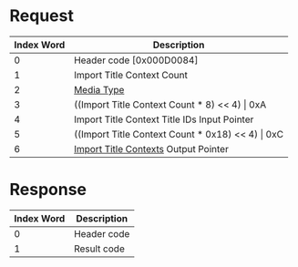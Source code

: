 # Request

| Index Word | Description                                                                                        |
|------------|----------------------------------------------------------------------------------------------------|
| 0          | Header code \[0x000D0084\]                                                                         |
| 1          | Import Title Context Count                                                                         |
| 2          | [Media Type](Filesystem_services#MediaType "wikilink")                                             |
| 3          | ((Import Title Context Count \* 8) \<\< 4) \| 0xA                                                  |
| 4          | Import Title Context Title IDs Input Pointer                                                       |
| 5          | ((Import Title Context Count \* 0x18) \<\< 4) \| 0xC                                               |
| 6          | [Import Title Contexts](Application_Manager_Services#ImportTitleContext "wikilink") Output Pointer |

# Response

| Index Word | Description |
|------------|-------------|
| 0          | Header code |
| 1          | Result code |